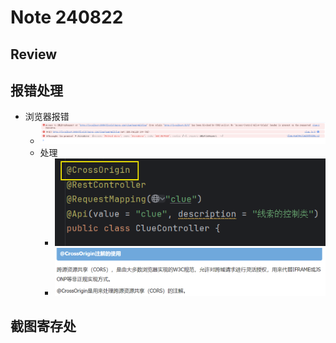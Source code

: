 # Note 240822

## Review

## 报错处理
- 浏览器报错
  - ![img.png](img.png)
  - 处理
    - ![img_1.png](img_1.png)
    - ![img_2.png](img_2.png)
## 截图寄存处